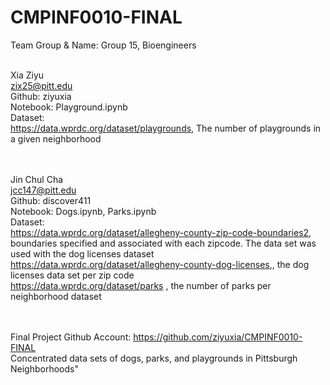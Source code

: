 # CMPINF0010-FINAL

Team Group & Name: Group 15, Bioengineers<br><br>

Xia Ziyu<br>
zix25@pitt.edu<br>
Github: ziyuxia<br>
Notebook: Playground.ipynb<br>
Dataset:<br>
 https://data.wprdc.org/dataset/playgrounds, The number of playgrounds in a given neighborhood<br><br><br>



Jin Chul Cha<br>
jcc147@pitt.edu<br>
Github: discover411<br>
Notebook: Dogs.ipynb, Parks.ipynb<br>
Dataset: <br>
https://data.wprdc.org/dataset/allegheny-county-zip-code-boundaries2, boundaries specified and associated with each zipcode. The data set was used with the dog licenses dataset<br>
 https://data.wprdc.org/dataset/allegheny-county-dog-licenses,, the dog licenses data set per zip code<br>
 https://data.wprdc.org/dataset/parks , the number of parks per neighborhood dataset <br><br><br>



Final Project Github Account: https://github.com/ziyuxia/CMPINF0010-FINAL<br>
Concentrated data sets of  dogs, parks, and playgrounds in Pittsburgh Neighborhoods" <br>



